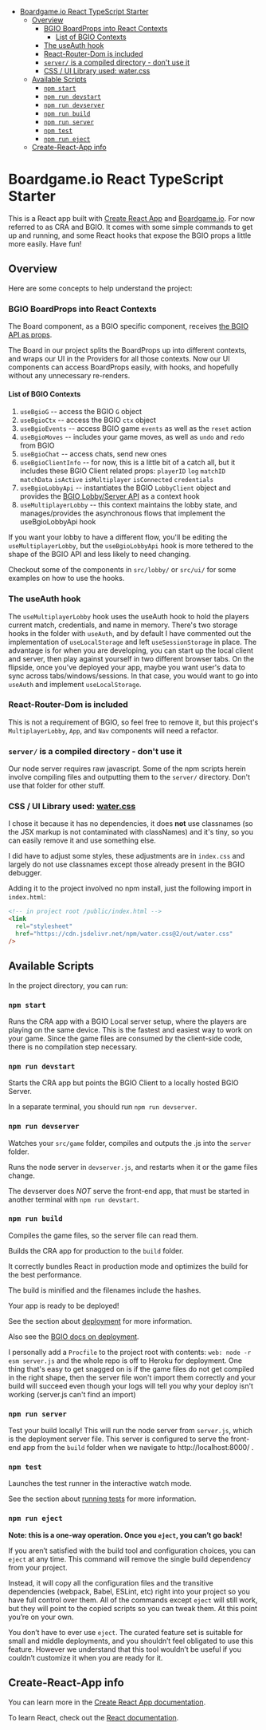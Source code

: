 - [Boardgame.io React TypeScript Starter](#boardgameio-react-typescript-starter)
  - [Overview](#overview)
    - [BGIO BoardProps into React Contexts](#bgio-boardprops-into-react-contexts)
      - [List of BGIO Contexts](#list-of-bgio-contexts)
    - [The useAuth hook](#the-useauth-hook)
    - [React-Router-Dom is included](#react-router-dom-is-included)
    - [`server/` is a compiled directory - don't use it](#server-is-a-compiled-directory---dont-use-it)
    - [CSS / UI Library used: water.css](#css--ui-library-used-watercss)
  - [Available Scripts](#available-scripts)
    - [`npm start`](#npm-start)
    - [`npm run devstart`](#npm-run-devstart)
    - [`npm run devserver`](#npm-run-devserver)
    - [`npm run build`](#npm-run-build)
    - [`npm run server`](#npm-run-server)
    - [`npm test`](#npm-test)
    - [`npm run eject`](#npm-run-eject)
  - [Create-React-App info](#create-react-app-info)

# Boardgame.io React TypeScript Starter

This is a React app built with
[Create React App](https://github.com/facebook/create-react-app) and
[Boardgame.io](https://boardgame.io). For now referred to as CRA and BGIO. It
comes with some simple commands to get up and running, and some React hooks that
expose the BGIO props a little more easily. Have fun!

## Overview

Here are some concepts to help understand the project:

### BGIO BoardProps into React Contexts

The Board component, as a BGIO specific component, receives
[the BGIO API as props](https://boardgame.io/documentation/#/api/Client?id=board-props).

The Board in our project splits the BoardProps up into different contexts, and
wraps our UI in the Providers for all those contexts. Now our UI components can
access BoardProps easily, with hooks, and hopefully without any unnecessary
re-renders.

#### List of BGIO Contexts

1. `useBgioG` -- access the BGIO `G` object
2. `useBgioCtx` -- access the BGIO `ctx` object
3. `useBgioEvents` -- access BGIO game `events` as well as the `reset` action
4. `useBgioMoves` -- includes your game moves, as well as `undo` and `redo` from
   BGIO
5. `useBgioChat` -- access chats, send new ones
6. `useBgioClientInfo` -- for now, this is a little bit of a catch all, but it
   includes these BGIO Client related props: `playerID` `log` `matchID`
   `matchData` `isActive` `isMultiplayer` `isConnected` `credentials`
7. `useBgioLobbyApi` -- instantiates the BGIO `LobbyClient` object and provides
   the [BGIO Lobby/Server API](https://boardgame.io/documentation/#/api/Lobby)
   as a context hook
8. `useMultiplayerLobby` -- this context maintains the lobby state, and
   manages/provides the asynchronous flows that implement the useBgioLobbyApi
   hook

If you want your lobby to have a different flow, you'll be editing the
`useMultiplayerLobby`, but the `useBgioLobbyApi` hook is more tethered to the
shape of the BGIO API and less likely to need changing.

Checkout some of the components in `src/lobby/` or `src/ui/` for some examples
on how to use the hooks.

### The useAuth hook

The `useMultiplayerLobby` hook uses the useAuth hook to hold the players current
match, credentials, and name in memory. There's two storage hooks in the folder
with `useAuth`, and by default I have commented out the implementation of
`useLocalStorage` and left `useSessionStorage` in place. The advantage is for
when you are developing, you can start up the local client and server, then play
against yourself in two different browser tabs. On the flipside, once you've
deployed your app, maybe you want user's data to sync across
tabs/windows/sessions. In that case, you would want to go into `useAuth` and
implement `useLocalStorage`.

### React-Router-Dom is included

This is not a requirement of BGIO, so feel free to remove it, but this project's
`MultiplayerLobby`, `App`, and `Nav` components will need a refactor.

### `server/` is a compiled directory - don't use it

Our node server requires raw javascript. Some of the npm scripts herein involve
compiling files and outputting them to the `server/` directory. Don't use that
folder for other stuff.

### CSS / UI Library used: [water.css](https://watercss.kognise.dev/)

I chose it because it has no dependencies, it does **not** use classnames (so
the JSX markup is not contaminated with classNames) and it's tiny, so you can
easily remove it and use something else.

I did have to adjust some styles, these adjustments are in `index.css` and
largely do not use classnames except those already present in the BGIO debugger.

Adding it to the project involved no npm install, just the following import in
`index.html`:

```html
<!-- in project root /public/index.html -->
<link
  rel="stylesheet"
  href="https://cdn.jsdelivr.net/npm/water.css@2/out/water.css"
/>
```

## Available Scripts

In the project directory, you can run:

### `npm start`

Runs the CRA app with a BGIO Local server setup, where the players are playing
on the same device. This is the fastest and easiest way to work on your game.
Since the game files are consumed by the client-side code, there is no
compilation step necessary.<br/>

### `npm run devstart`

Starts the CRA app but points the BGIO Client to a locally hosted BGIO Server.

In a separate terminal, you should run `npm run devserver`.

### `npm run devserver`

Watches your `src/game` folder, compiles and outputs the .js into the `server`
folder.

Runs the node server in `devserver.js`, and restarts when it or the game files
change.

The devserver does _NOT_ serve the front-end app, that must be started in
another terminal with `npm run devstart`.

### `npm run build`

Compiles the game files, so the server file can read them.

Builds the CRA app for production to the `build` folder.

It correctly bundles React in production mode and optimizes the build for the
best performance.

The build is minified and the filenames include the hashes.

Your app is ready to be deployed!

See the section about
[deployment](https://facebook.github.io/create-react-app/docs/deployment) for
more information.

Also see the
[BGIO docs on deployment](https://boardgame.io/documentation/#/deployment).

I personally add a `Procfile` to the project root with contents:
`web: node -r esm server.js` and the whole repo is off to Heroku for deployment.
One thing that's easy to get snagged on is if the game files do not get compiled
in the right shape, then the server file won't import them correctly and your
build will succeed even though your logs will tell you why your deploy isn't
working (server.js can't find an import)

### `npm run server`

Test your build locally! This will run the node server from `server.js`, which
is the deployment server file. This server is configured to serve the front-end
app from the `build` folder when we navigate to http://localhost:8000/ .

### `npm test`

Launches the test runner in the interactive watch mode.

See the section about
[running tests](https://facebook.github.io/create-react-app/docs/running-tests)
for more information.

### `npm run eject`

**Note: this is a one-way operation. Once you `eject`, you can’t go back!**

If you aren’t satisfied with the build tool and configuration choices, you can
`eject` at any time. This command will remove the single build dependency from
your project.

Instead, it will copy all the configuration files and the transitive
dependencies (webpack, Babel, ESLint, etc) right into your project so you have
full control over them. All of the commands except `eject` will still work, but
they will point to the copied scripts so you can tweak them. At this point
you’re on your own.

You don’t have to ever use `eject`. The curated feature set is suitable for
small and middle deployments, and you shouldn’t feel obligated to use this
feature. However we understand that this tool wouldn’t be useful if you couldn’t
customize it when you are ready for it.

## Create-React-App info

You can learn more in the
[Create React App documentation](https://facebook.github.io/create-react-app/docs/getting-started).

To learn React, check out the [React documentation](https://reactjs.org/).
